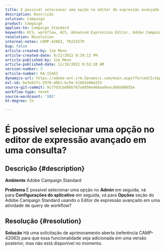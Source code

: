 ```yaml
---
title: É possível selecionar uma opção no editor de expressão avançado em uma consulta?
description: Descrição
solution: Campaign
product: Campaign
applies-to: Campaign Standard
keywords: KCS, workflow, ACS, Advanced Expression Editor, Adobe Campaign Standard, selecionar opção, query, solução alternativa
resolution: Resolution
internal-notes: CAMP-42083, TK215579
bug: false
article-created-by: Jim Menn
article-created-date: 9/22/2022 9:39:12 PM
article-published-by: Jim Menn
article-published-date: 11/18/2022 8:53:10 AM
version-number: 3
article-number: KA-15462
dynamics-url: https://adobe-ent.crm.dynamics.com/main.aspx?forceUCI=1&pagetype=entityrecord&etn=knowledgearticle&id=3f6ed8fb-be3a-ed11-9db1-0022480866ad
exl-id: be3e62fc-2970-40b1-bc9a-51b81e88e253
source-git-commit: 9c77d3cbd0bb767ad950e466aa9eacd68e98855e
workflow-type: tm+mt
source-wordcount: '103'
ht-degree: 2%

---
```


# É possível selecionar uma opção no editor de expressão avançado em uma consulta?

## Descrição {#description}


<b>Ambiente</b>
Adobe Campaign Standard

<b>Problema</b>
É possível selecionar uma opção no <b>Admin</b> em seguida, vá para <b>Configurações do aplicativo</b> em seguida, vá para <b>Opções</b> seção do Adobe Campaign Standard usando o Editor de expressão avançado em uma atividade de query de workflow?


## Resolução {#resolution}


<b>Solução</b>
Há uma solicitação de aprimoramento aberta (referência CAMP-42083) para que essa funcionalidade seja adicionada em uma versão posterior, mas não está disponível no momento.
